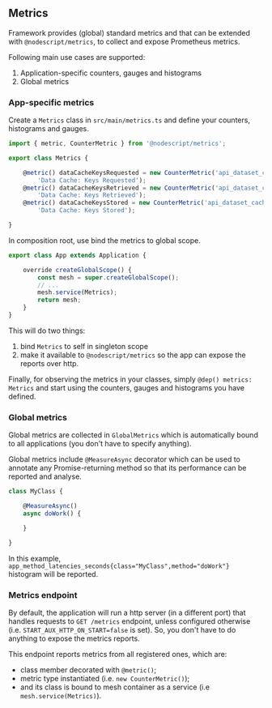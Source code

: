 ## Metrics

Framework provides (global) standard metrics and that can be extended with `@nodescript/metrics`, to collect and expose Prometheus metrics.

Following main use cases are supported:

1. Application-specific counters, gauges and histograms
2. Global metrics

### App-specific metrics

Create a `Metrics` class in `src/main/metrics.ts` and define your counters, histograms and gauges.

```ts
import { metric, CounterMetric } from '@nodescript/metrics';

export class Metrics {

    @metric() dataCacheKeysRequested = new CounterMetric('api_dataset_cache_keys_requested_total',
        'Data Cache: Keys Requested');
    @metric() dataCacheKeysRetrieved = new CounterMetric('api_dataset_cache_keys_retrieved_total',
        'Data Cache: Keys Retrieved');
    @metric() dataCacheKeysStored = new CounterMetric('api_dataset_cache_keys_stored_total',
        'Data Cache: Keys Stored');

}
```

In composition root, use bind the metrics to global scope.

```ts
export class App extends Application {

    override createGlobalScope() {
        const mesh = super.createGlobalScope();
        // ...
        mesh.service(Metrics);
        return mesh;
    }
}
```

This will do two things:

1. bind `Metrics` to self in singleton scope
2. make it available to `@nodescript/metrics` so the app can expose the reports over http.

Finally, for observing the metrics in your classes, simply `@dep() metrics: Metrics` and start using the counters, gauges and histograms you have defined.

### Global metrics

Global metrics are collected in `GlobalMetrics` which is automatically bound to all applications (you don't have to specify anything).

Global metrics include `@MeasureAsync` decorator which can be used to annotate any Promise-returning method so that its performance can be reported and analyse.

```ts
class MyClass {

    @MeasureAsync()
    async doWork() {

    }

}

```

In this example, `app_method_latencies_seconds{class="MyClass",method="doWork"}` histogram will be reported.

### Metrics endpoint

By default, the application will run a http server (in a different port) that handles requests to `GET /metrics` endpoint, unless configured otherwise (i.e. `START_AUX_HTTP_ON_START=false` is set). So, you don't have to do anything to expose the metrics reports.

This endpoint reports metrics from all registered ones, which are:

- class member decorated with `@metric()`;
- metric type instantiated (i.e. `new CounterMetric()`);
- and its class is bound to mesh container as a service (i.e `mesh.service(Metrics)`).
